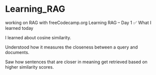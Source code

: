 # Learning_RAG
working on RAG with freeCodecamp.org
Learning RAG – Day 1
✅ What I learned today

I learned about cosine similarity.

Understood how it measures the closeness between a query and documents.

Saw how sentences that are closer in meaning get retrieved based on higher similarity scores.